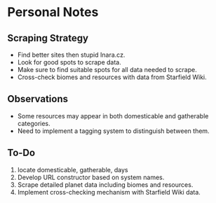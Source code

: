 # Personal Notes

## Scraping Strategy
- Find better sites then stupid Inara.cz.
- Look for good spots to scrape data.
- Make sure to find suitable spots for all data needed to scrape.
- Cross-check biomes and resources with data from Starfield Wiki.

## Observations
- Some resources may appear in both domesticable and gatherable categories.
- Need to implement a tagging system to distinguish between them.

## To-Do
1. locate domesticable, gatherable, days
2. Develop URL constructor based on system names.
3. Scrape detailed planet data including biomes and resources.
4. Implement cross-checking mechanism with Starfield Wiki data.
